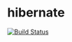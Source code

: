 # hibernate
[![Build Status](https://travis-ci.com/sevaslk/hibernate1.svg?branch=dev)](https://travis-ci.com/sevaslk/hibernate1)
